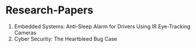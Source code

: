 # Research-Papers

1. Embedded Systems: Anti-Sleep Alarm for Drivers Using IR Eye-Tracking Cameras
2. Cyber Security: The Heartbleed Bug Case
